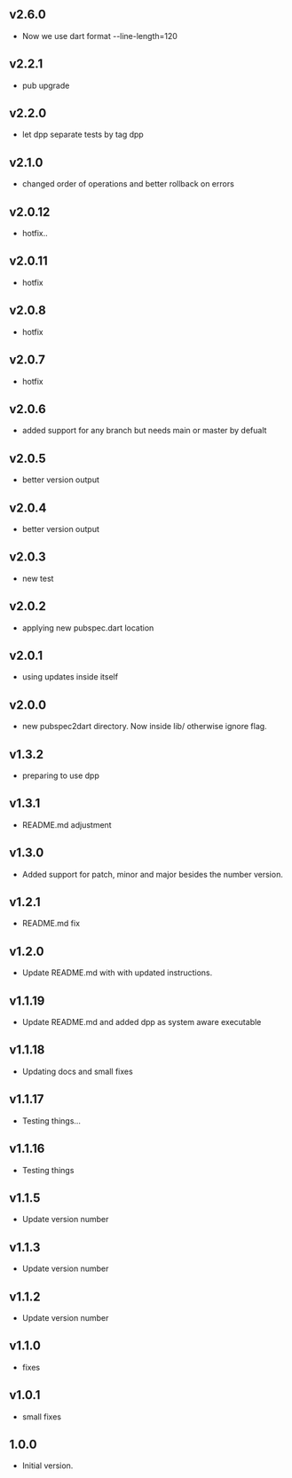 ## v2.6.0
- Now we use dart format --line-length=120
## v2.2.1
- pub upgrade
## v2.2.0
- let dpp separate tests by tag dpp
## v2.1.0
- changed order of operations and better rollback on errors
## v2.0.12
- hotfix..
## v2.0.11
- hotfix
## v2.0.8
- hotfix
## v2.0.7
- hotfix
## v2.0.6
- added support for any branch but needs main or master by defualt
## v2.0.5
- better version output
## v2.0.4
- better version output
## v2.0.3
- new test
## v2.0.2
- applying new pubspec.dart location
## v2.0.1
- using updates inside itself
## v2.0.0
- new pubspec2dart directory. Now inside lib/ otherwise ignore flag.
## v1.3.2
- preparing to use dpp
## v1.3.1
- README.md adjustment
## v1.3.0
- Added support for patch, minor and major besides the number version.
## v1.2.1
- README.md fix
## v1.2.0
- Update README.md with with updated instructions.
## v1.1.19
- Update README.md and added dpp as system aware executable
## v1.1.18
- Updating docs and small fixes
## v1.1.17
- Testing things...
## v1.1.16
- Testing things
## v1.1.5
- Update version number
## v1.1.3
- Update version number
## v1.1.2
- Update version number
## v1.1.0
- fixes
## v1.0.1
- small fixes
## 1.0.0

- Initial version.
